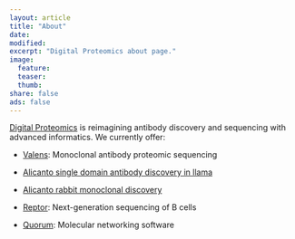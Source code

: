 ```yaml
---
layout: article
title: "About"
date: 
modified: 
excerpt: "Digital Proteomics about page."
image:
  feature:
  teaser:
  thumb:
share: false
ads: false
---
```


[Digital Proteomics](https://www.digitalproteomics.com) is reimagining antibody discovery and sequencing with advanced informatics. We currently offer:

* [Valens](https://www.digitalproteomics.com/valens-de-novo-antibody-sequencing/): Monoclonal antibody proteomic sequencing

* [Alicanto single domain antibody discovery in llama](https://www.digitalproteomics.com/single-domain-antibody-discovery/)

* [Alicanto rabbit monoclonal discovery](https://www.digitalproteomics.com/rabbit-monoclonal-antibody-discovery/)

* [Reptor](https://www.digitalproteomics.com/reptor-antibody-repertoire-sequencing/): Next-generation sequencing of B cells

* [Quorum](https://www.digitalproteomics.com/quorum-cloud/): Molecular networking software